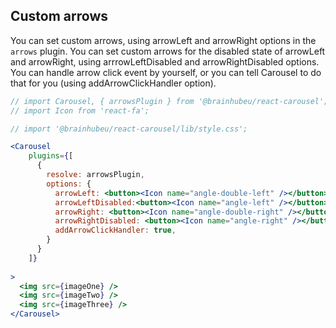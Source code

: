 ## Custom arrows
You can set custom arrows, using arrowLeft and arrowRight options in the `arrows` plugin. You can set custom arrows for the disabled state of arrowLeft and arrowRight, using arrrowLeftDisabled and arrowRightDisabled options. You can handle arrow click event by yourself, or you can tell Carousel to do that for you (using addArrowClickHandler option).
```jsx render
// import Carousel, { arrowsPlugin } from '@brainhubeu/react-carousel';
// import Icon from 'react-fa';

// import '@brainhubeu/react-carousel/lib/style.css';

<Carousel
    plugins={[
      {
        resolve: arrowsPlugin,
        options: {
          arrowLeft: <button><Icon name="angle-double-left" /></button>,
          arrowLeftDisabled:<button><Icon name="angle-left" /></button>,
          arrowRight: <button><Icon name="angle-double-right" /></button>,
          arrowRightDisabled: <button><Icon name="angle-right" /></button>,
          addArrowClickHandler: true,
        }
      }
    ]}
    
>
  <img src={imageOne} />
  <img src={imageTwo} />
  <img src={imageThree} />
</Carousel>
```
